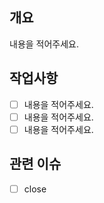 ## 개요
내용을 적어주세요.

## 작업사항
- [ ] 내용을 적어주세요.
- [ ] 내용을 적어주세요.
- [ ] 내용을 적어주세요.
 
## 관련 이슈
- [ ] close
